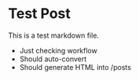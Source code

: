 # Test Post

This is a test markdown file.

- Just checking workflow
- Should auto-convert
- Should generate HTML into /posts